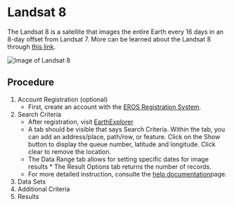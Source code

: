 # Landsat 8 
The Landsat 8 is a satellite that images the entire Earth every 16 days in an 8-day offset from Landsat 7. More can be learned about the Landsat 8 through [this link](https://landsat.usgs.gov/landsat-8).

![Image of Landsat 8](https://landsat.usgs.gov/sites/default/files/images/LDCM_Landsat8.jpg)

## Procedure
1. Account Registration (optional) 
	* First, create an account with the [EROS Registration System](https://ers.cr.usgs.gov/login).
2. Search Criteria  
	* After registration, visit [EarthExplorer](https://earthexplorer.usgs.gov)
	* A tab should be visible that says Search Criteria. Within the tab, you can add an address/place, path/row, or feature. Click on the Show button to display the queue number, latitude and longitude. Click clear to remove the location.
	* The Data Range tab allows for setting specific dates for image results	* The Result Options tab returns the number of records.
	* For more detailed instruction, consulte the [help documentation](https://Ita.cr.usgs.gov/ee_tutorial_search_criteria)page. 
3. Data Sets
4. Additional Criteria
5. Results 

